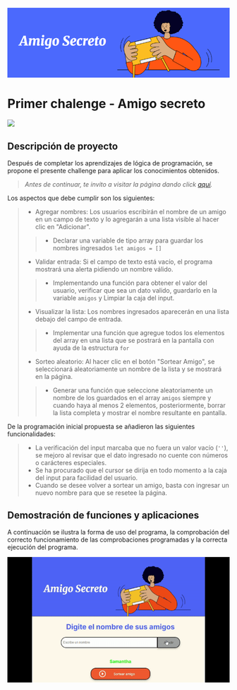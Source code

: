 ![Portada muestra amigo secreto](assets/Portada.png)
# Primer chalenge - Amigo secreto

<img src="https://img.shields.io/badge/Challenge-en_construcción-blue
">

## Descripción de proyecto

Después de completar los aprendizajes de lógica de programación, se propone el presente challenge para aplicar los conocimientos obtenidos.

>*Antes de continuar, te invito a visitar la página dando click [aquí].*

Los aspectos que debe cumplir son los siguientes:

>* Agregar nombres: Los usuarios escribirán el nombre de un amigo en un campo de texto y lo agregarán a una lista visible al hacer clic en "Adicionar". 
>> * Declarar una variable de tipo array para guardar los nombres ingresados `let amigos = []`
>* Validar entrada: Si el campo de texto está vacío, el programa mostrará una alerta pidiendo un nombre válido.
>>* Implementando una función para obtener el valor del usuario, verificar que sea un dato valido, guardarlo en la variable `amigos` y Limpiar la caja del input.
>* Visualizar la lista: Los nombres ingresados aparecerán en una lista debajo del campo de entrada.
>>* Implementar una función que agregue todos los elementos del array en una lista que se postrará en la pantalla con ayuda de la estructura `for`
>* Sorteo aleatorio: Al hacer clic en el botón "Sortear Amigo", se seleccionará aleatoriamente un nombre de la lista y se mostrará en la página.
>>* Generar una función que seleccione aleatoriamente un nombre de los guardados en el array `amigos` siempre y cuando haya al menos 2 elementos, posteriormente, borrar la lista completa y mostrar el nombre resultante en pantalla.

De la programación inicial propuesta se añadieron las siguientes funcionalidades:

>* La verificación del input marcaba que no fuera un valor vacío (`''`), se mejoro al revisar que el dato ingresado no cuente con números o carácteres especiales.
>* Se ha procurado que el cursor se dirija en todo momento a la caja del input para facilidad del usuario.
>* Cuando se desee volver a sortear un amigo, basta con ingresar un nuevo nombre para que se resetee la página.

## Demostración de funciones y aplicaciones

A continuación se ilustra la forma de uso del programa, la comprobación del correcto funcionamiento de las comprobaciones programadas y la correcta ejecución del programa.

![GIF muestra](assets/muestra.gif)



[aquí]: <https://luisleonla.github.io/challenge-amigo-secreto_esp-main/>
